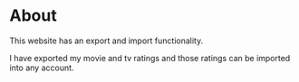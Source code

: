 # About

This website has an export and import functionality.

I have exported my movie and tv ratings and those ratings can be imported into any account.